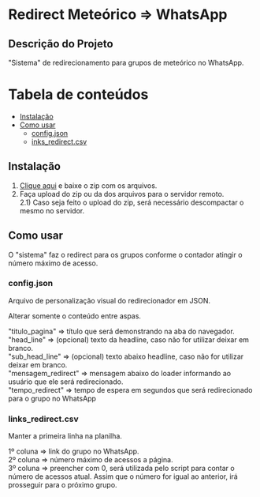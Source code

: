 # Redirect Meteórico => WhatsApp

## Descrição do Projeto
<p>"Sistema" de redirecionamento para grupos de meteórico no WhatsApp.</p>

Tabela de conteúdos
=================
<!--ts-->
   * [Instalação](#instalacao)
   * [Como usar](#como-usar)
      * [config.json](#config.json)
      * [inks_redirect.csv](#links_redirect.csv)
<!--te-->

## Instalação
1) <a href="https://github.com/davidaugusto89/redirect/archive/main.zip" target="_blank">Clique aqui</a> e baixe o zip com os arquivos.<br />
2) Faça upload do zip ou da dos arquivos para o servidor remoto.<br />
2.1) Caso seja feito o upload do zip, será necessário descompactar o mesmo no servidor.<br />

## Como usar

O "sistema" faz o redirect para os grupos conforme o contador atingir o número máximo de acesso.

### config.json
Arquivo de personalização visual do redirecionador em JSON.

Alterar somente o conteúdo entre aspas.

"titulo_pagina" => título que será demonstrando na aba do navegador.<br />
"head_line" => (opcional) texto da headline, caso não for utilizar deixar em branco.<br />
"sub_head_line" => (opcional) texto abaixo headline, caso não for utilizar deixar em branco.<br />
"mensagem_redirect" => mensagem abaixo do loader informando ao usuário que ele será redirecionado.<br />
"tempo_redirect" => tempo de espera em segundos que será redirecionado para o grupo no WhatsApp

### links_redirect.csv

Manter a primeira linha na planilha.

1º coluna => link do grupo no WhatsApp.<br />
2º coluna => número máximo de acessos a página.<br />
3º coluna => preencher com 0, será utilizada pelo script para contar o número de acessos atual. Assim que o número for igual ao anterior, irá prosseguir para o próximo grupo.
